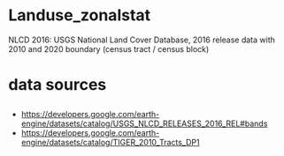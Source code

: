 # Landuse_zonalstat
NLCD 2016: USGS National Land Cover Database, 2016 release data with 2010 and 2020 boundary (census tract / census block)

# data sources <p>
* https://developers.google.com/earth-engine/datasets/catalog/USGS_NLCD_RELEASES_2016_REL#bands
* https://developers.google.com/earth-engine/datasets/catalog/TIGER_2010_Tracts_DP1


